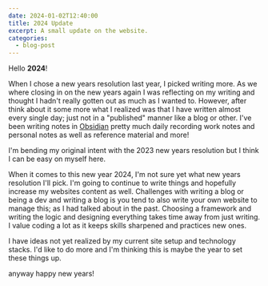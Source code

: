 ```yaml
---
date: 2024-01-02T12:40:00
title: 2024 Update
excerpt: A small update on the website.
categories:
  - blog-post
---
```


Hello **2024**!

When I chose a new years resolution last year, I picked writing more.
As we where closing in on the new years again I was reflecting on my writing and thought I hadn't really gotten out as much as I wanted to.
However, after think about it some more what I realized was that I have written almost every single day; just not in a "published" manner like a blog or other.
I've been writing notes in [Obsidian] pretty much daily recording work notes and personal notes as well as reference material and more!

I'm bending my original intent with the 2023 new years resolution but I think I can be easy on myself here. 

When it comes to this new year 2024, I'm not sure yet what new years resolution I'll pick.
I'm going to continue to write things and hopefully increase my websites content as well.
Challenges with writing a blog or being a dev and writing a blog is you tend to also write your own website to manage this; as I had talked about in the past.
Choosing a framework and writing the logic and designing everything takes time away from just writing. 
I value coding a lot as it keeps skills sharpened and practices new ones.

I have ideas not yet realized by my current site setup and technology stacks. 
I'd like to do more and I'm thinking this is maybe the year to set these things up.

anyway happy new years!

[Obsidian]: https://obsidian.md/
